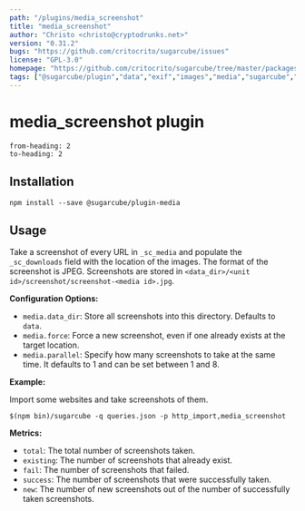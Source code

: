 ```yaml
---
path: "/plugins/media_screenshot"
title: "media_screenshot"
author: "Christo <christo@cryptodrunks.net>"
version: "0.31.2"
bugs: "https://github.com/critocrito/sugarcube/issues"
license: "GPL-3.0"
homepage: "https://github.com/critocrito/sugarcube/tree/master/packages/plugin-media#readme"
tags: ["@sugarcube/plugin","data","exif","images","media","sugarcube","sugarcube plugin","sugarcube-plugin","transformation"]
---
```

# media_screenshot plugin

```toc
from-heading: 2
to-heading: 2
```

## Installation

```shell
npm install --save @sugarcube/plugin-media
```


## Usage

Take a screenshot of every URL in `_sc_media` and populate the `_sc_downloads` field with the location of the images. The format of the screenshot is JPEG. Screenshots are stored in `<data_dir>/<unit id>/screenshot/screenshot-<media id>.jpg`.

**Configuration Options:**

-   `media.data_dir`: Store all screenshots into this directory. Defaults to `data`.
-   `media.force`: Force a new screenshot, even if one already exists at the target location.
-   `media.parallel`: Specify how many screenshots to take at the same time. It defaults to 1 and can be set between 1 and 8.

**Example:**

Import some websites and take screenshots of them.

```shell
$(npm bin)/sugarcube -q queries.json -p http_import,media_screenshot
```

**Metrics:**

-   `total`: The total number of screenshots taken.
-   `existing`: The number of screenshots that already exist.
-   `fail`: The number of screenshots that failed.
-   `success`: The number of screenshots that were successfully taken.
-   `new`: The number of new screenshots out of the number of successfully taken screenshots.
